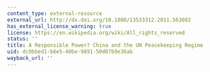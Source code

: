 ```yaml
---
content_type: external-resource
external_url: http://dx.doi.org/10.1080/13533312.2011.563082
has_external_license_warning: true
license: https://en.wikipedia.org/wiki/All_rights_reserved
status: ''
title: A Responsible Power? China and the UN Peacekeeping Regime
uid: dc0bbed1-b6e5-40be-9891-50d07b9e36ab
wayback_url: ''
---
```

